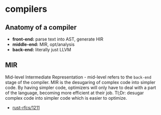 # compilers

## Anatomy of a compiler
- __front-end:__ parse text into AST, generate HIR
- __middle-end:__ MIR, opt/analysis
- __back-end:__ literally just LLVM

## MIR
Mid-level Intermediate Representation - mid-level refers to the `back-end`
stage of the compiler. MIR is the desugaring of complex code into simpler code.
By having simpler code, optimizers will only have to deal with a part of the
language, becoming more efficient at their job. Tl;Dr: desugar complex code
into simpler code which is easier to optimize.
- [rust-rfcs/1211](https://github.com/rust-lang/rfcs/blob/master/text/1211-mir.md)
